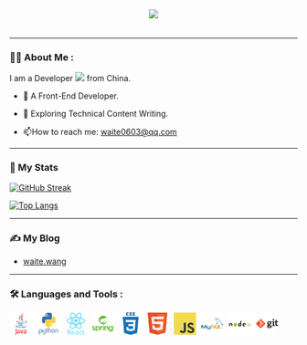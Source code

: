 <div id="header" align="center">
  <img src="https://img.waite.wang/images/2022/06/22/1640011365736.jpg" width="100"/>
</div>

<div align="center">
  <img src="https://komarev.com/ghpvc/?username=waite0603&style=flat-square&color=blue" alt=""/>
</div>


---


### :woman_technologist: About Me :


I am a Developer <img src="https://media.giphy.com/media/WUlplcMpOCEmTGBtBW/giphy.gif" width="30"> from China.

- :telescope: A Front-End Developer.

- :seedling: Exploring Technical Content Writing.

- :mailbox:How to reach me: waite0603@qq.com


---


### 👋 My Stats 

[![GitHub Streak](http://github-readme-streak-stats.herokuapp.com?user=waite0603&theme=dark&background=000000)](https://git.io/streak-stats)

[![Top Langs](https://github-readme-stats.vercel.app/api/top-langs/?username=waite0603&layout=compact&theme=vision-friendly-dark)](https://github.com/anuraghazra/github-readme-stats)


---


### :writing_hand: My Blog 
+ [waite.wang](https://waite.wang)


---


### :hammer_and_wrench: Languages and Tools :

<div>
  <img src="https://github.com/devicons/devicon/blob/master/icons/java/java-original-wordmark.svg" title="Java" alt="Java" width="40" height="40"/>&nbsp;
  <img src="https://github.com/devicons/devicon/blob/master/icons/python/python-original-wordmark.svg" title="Python" alt="Python" width="40" height="40"/>&nbsp;
  <img src="https://github.com/devicons/devicon/blob/master/icons/react/react-original-wordmark.svg" title="React" alt="React" width="40" height="40"/>&nbsp;
  <img src="https://github.com/devicons/devicon/blob/master/icons/spring/spring-original-wordmark.svg" title="Spring" alt="Spring" width="40" height="40"/>&nbsp;
  <img src="https://github.com/devicons/devicon/blob/master/icons/css3/css3-plain-wordmark.svg"  title="CSS3" alt="CSS" width="40" height="40"/>&nbsp;
  <img src="https://github.com/devicons/devicon/blob/master/icons/html5/html5-original.svg" title="HTML5" alt="HTML" width="40" height="40"/>&nbsp;
  <img src="https://github.com/devicons/devicon/blob/master/icons/javascript/javascript-original.svg" title="JavaScript" alt="JavaScript" width="40" height="40"/>&nbsp;
  <img src="https://github.com/devicons/devicon/blob/master/icons/mysql/mysql-original-wordmark.svg" title="MySQL"  alt="MySQL" width="40" height="40"/>&nbsp;
  <img src="https://github.com/devicons/devicon/blob/master/icons/nodejs/nodejs-original-wordmark.svg" title="NodeJS" alt="NodeJS" width="40" height="40"/>&nbsp;
  <img src="https://github.com/devicons/devicon/blob/master/icons/git/git-original-wordmark.svg" title="Git" **alt="Git" width="40" height="40"/>
</div>
